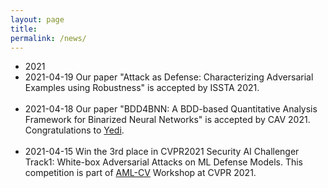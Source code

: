 ```yaml
---
layout: page
title:  
permalink: /news/
---
```


<ul class="listing">
<li class="listing-seperator">2021</li>
  
<li class="listing-item">
<time datetime="2021">2021-04-19</time>
	Our paper "Attack as Defense: Characterizing Adversarial Examples using Robustness" is accepted by ISSTA 2021.
</li>

<br />
<li class="listing-item">
<time datetime="2021">2021-04-18</time>
	Our paper "BDD4BNN: A BDD-based Quantitative Analysis Framework for Binarized Neural Networks" is accepted by CAV 2021. Congratulations to <a href="http://s3l.shanghaitech.edu.cn/people/yedizhang/">Yedi</a>.
</li>

<br />
<li class="listing-item">
<time datetime="2021">2021-04-15</time>
	Win the 3rd place in CVPR2021 Security AI Challenger Track1: 
	White-box Adversarial Attacks on ML Defense Models. This competition is part of <a href="https://aisecure-workshop.github.io/amlcvpr2021/">AML-CV</a> Workshop at CVPR 2021.
</li>

</ul>
